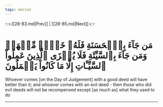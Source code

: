 ```yaml
---
tags: meccan
---
```


👈 [[28-83.md|Prev]] | [[28-85.md|Next]] 👉

# مَن جَآءَ بِٱلۡحَسَنَةِ فَلَهُۥ خَيۡرٞ مِّنۡهَاۖ وَمَن جَآءَ بِٱلسَّيِّئَةِ فَلَا يُجۡزَى ٱلَّذِينَ عَمِلُواْ ٱلسَّيِّـَٔاتِ إِلَّا مَا كَانُواْ يَعۡمَلُونَ

Whoever comes [on the Day of Judgement] with a good deed will have better than it; and whoever comes with an evil deed - then those who did evil deeds will not be recompensed except [as much as] what they used to do

---

